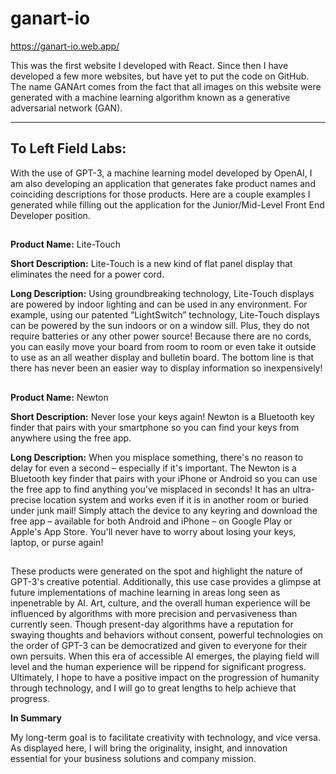 # ganart-io

https://ganart-io.web.app/

This was the first website I developed with React. Since then I have developed a few more websites, but have yet to put the code on GitHub.
The name GANArt comes from the fact that all images on this website were generated with a machine learning algorithm known as a generative adversarial network (GAN).
_________________________________________________________________________________________________________________________________________________________________________________

## To Left Field Labs:

With the use of GPT-3, a machine learning model developed by OpenAI, I am also developing an application that generates fake product names and coinciding descriptions for those products. Here are a couple examples I generated while filling out the application for the Junior/Mid-Level Front End Developer position.
##
  **Product Name:**
  Lite-Touch

  **Short Description:**
  Lite-Touch is a new kind of flat panel display that eliminates the need for a power cord.

  **Long Description:**
   Using groundbreaking technology, Lite-Touch displays are powered by indoor lighting and can be used in any environment. For example, using our patented “LightSwitch”  technology, Lite-Touch displays can be powered by the sun indoors or on a window sill. Plus, they do not require batteries or any other power source! Because there are no cords, you can easily move your board from room to room or even take it outside to use as an all weather display and bulletin board. The bottom line is that there has never been an easier way to display information so inexpensively!
## 
  **Product Name:** 
  Newton

  **Short Description:**
  Never lose your keys again! Newton is a Bluetooth key finder that pairs with your smartphone so you can find your keys from anywhere using the free app.

  **Long Description:**
  When you misplace something, there's no reason to delay for even a second – especially if it's important. The Newton is a Bluetooth key finder that pairs with your iPhone or Android so you can use the free app to find anything you've misplaced in seconds! It has an ultra-precise location system and works even if it is in another room or buried under junk mail! Simply attach the device to any keyring and download the free app – available for both Android and iPhone – on Google Play or Apple's App Store. You'll never have to worry about losing your keys, laptop, or purse again!
##  

These products were generated on the spot and highlight the nature of GPT-3's creative potential. Additionally, this use case provides a glimpse at future implementations of machine learning in areas long seen as inpenetrable by AI. Art, culture, and the overall human experience will be influenced by algorithms with more precision and pervasiveness than currently seen. Though present-day algorithms have a reputation for swaying thoughts and behaviors without consent, powerful technologies on the order of GPT-3 can be democratized and given to everyone for their own persuits. When this era of accessible AI emerges, the playing field will level and the human experience will be rippend for significant progress. Ultimately, I hope to have a positive impact on the progression of humanity through technology, and I will go to great lengths to help achieve that progress.

**In Summary**

My long-term goal is to facilitate creativity with technology, and vice versa. As displayed here, I will bring the originality, insight, and innovation essential for your business solutions and company mission.
